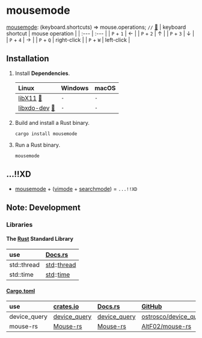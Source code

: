 # mousemode
[mousemode](https://crates.io/crates/mousemode): (keyboard.shortcuts) => mouse.operations; `//` [🦀](https://www.rust-lang.org/)
| keyboard shortcut | mouse operation |
| :--- | :--- |
| `P` + `1` | ← |
| `P` + `2` | ↑ |
| `P` + `3` | ↓ |
| `P` + `4` | → |
| `P` + `Q` | right-click |
| `P` + `W` | left-click |

## Installation
1. Install **Dependencies**.

    | Linux | Windows | macOS |
    | :--- | :--- | :--- |
    | [libX11](https://gitlab.freedesktop.org/xorg/lib/libx11) [📝](https://github.com/ostrosco/device_query#dependencies) | `-` | `-` |
    | [libxdo-dev](https://github.com/jordansissel/xdotool) [📝](https://github.com/AltF02/mouse-rs#linux-disclaimer) | `-` | `-` |

2. Build and install a Rust binary.
    ```
    cargo install mousemode
    ```

3. Run a Rust binary.
    ```
    mousemode
    ```

## ...!!XD
* [mousemode](https://crates.io/crates/mousemode) + ([vimode](https://ghsable.github.io/vimode/) + [searchmode](https://ghsable.github.io/searchmode/)) = `...!!XD`

## Note: Development
### Libraries
#### The [Rust](https://github.com/rust-lang/rust) Standard Library
| use | [Docs.rs](https://docs.rs/) |
| :---  | :--- |
| std::thread | [std](https://doc.rust-lang.org/std/)::[thread](https://doc.rust-lang.org/std/thread/) |
| std::time | [std](https://doc.rust-lang.org/std/)::[time](https://doc.rust-lang.org/std/time/) |

#### [Cargo.toml](https://github.com/ghsable/mousemode/blob/main/Cargo.toml)
| use | [crates.io](https://crates.io/) | [Docs.rs](https://docs.rs/) | [GitHub](https://github.com/) |
| :---  | :--- | :--- | :--- |
| device\_query | [device\_query](https://crates.io/crates/device_query) | [device\_query](https://docs.rs/device_query/latest/device_query/) | [ostrosco/device\_query](https://github.com/ostrosco/device_query) |
| mouse-rs | [Mouse-rs](https://crates.io/crates/mouse-rs) | [Mouse-rs](https://docs.rs/mouse-rs/latest/mouse_rs/) | [AltF02/mouse-rs](https://github.com/AltF02/mouse-rs) |
